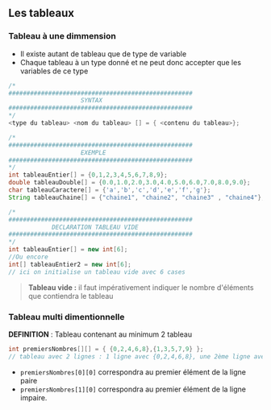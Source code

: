 ## Les tableaux 

### Tableau à une dimmension
* Il existe autant de tableau que de type de variable 
* Chaque tableau à un type donné et ne peut donc accepter que les variables de ce type

``` java
/*
###################################################
                    SYNTAX 
###################################################
*/
<type du tableau> <nom du tableau> [] = { <contenu du tableau>};

/*
###################################################
                    EXEMPLE 
###################################################
*/
int tableauEntier[] = {0,1,2,3,4,5,6,7,8,9};
double tableauDouble[] = {0.0,1.0,2.0,3.0,4.0,5.0,6.0,7.0,8.0,9.0};
char tableauCaractere[] = {'a','b','c','d','e','f','g'};
String tableauChaine[] = {"chaine1", "chaine2", "chaine3" , "chaine4"};

/*
###################################################
            DECLARATION TABLEAU VIDE 
###################################################
*/
int tableauEntier[] = new int[6];
//Ou encore
int[] tableauEntier2 = new int[6];
// ici on initialise un tableau vide avec 6 cases
```
> **Tableau vide :** il faut impérativement indiquer le nombre d'éléments que contiendra le tableau

### Tableau multi dimentionnelle

**DEFINITION** : Tableau contenant au minimum 2 tableau

``` java
int premiersNombres[][] = { {0,2,4,6,8},{1,3,5,7,9} };
// tableau avec 2 lignes : 1 ligne avec {0,2,4,6,8}, une 2ème ligne avec {1,3,5,7,9}  
```
* `premiersNombres[0][0]` correspondra au premier élément de la ligne paire
* `premiersNombres[1][0]` correspondra au premier élément de la ligne impaire.
